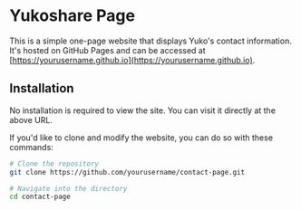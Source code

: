 # Yukoshare Page

This is a simple one-page website that displays Yuko's contact information. It's hosted on GitHub Pages and can be accessed at [https://yourusername.github.io](https://yourusername.github.io).

## Installation

No installation is required to view the site. You can visit it directly at the above URL.

If you'd like to clone and modify the website, you can do so with these commands:

```bash
# Clone the repository
git clone https://github.com/yourusername/contact-page.git

# Navigate into the directory
cd contact-page
